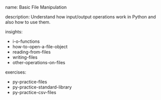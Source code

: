name: Basic File Manipulation

description: Understand how input/output operations work in Python and also how to use them.

insights:
  - i-o-functions
  - how-to-open-a-file-object
  - reading-from-files
  - writing-files
  - other-operations-on-files

exercises:
  - py-practice-files
  - py-practice-standard-library
  - py-practice-csv-files
